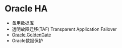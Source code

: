 # Oracle HA

- 备用数据库
- 透明故障迁移(TAF) Transparent Application Failover
- [Oracle GoldenGate](GoldenGate/Readme.md)
- Oracle数据保护
